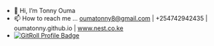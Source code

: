 - 👋 Hi, I’m Tonny Ouma
- 📫 How to reach me ... oumatonny8@gmail.com | +254742942435 | oumatonny.github.io | www.nest.co.ke
- <a href="https://gitroll.io/profile/uX61SiTv7FmS7lCCfmQXFPBVTzTX2" target="_blank"><img src="https://gitroll.io/api/badges/profiles/v1/uX61SiTv7FmS7lCCfmQXFPBVTzTX2" alt="GitRoll Profile Badge"/></a>
<!---
- 😄 Pronouns: ...
- ⚡ Fun fact: ...


oumatonny/oumatonny is a ✨ special ✨ repository because its `README.md` (this file) appears on your GitHub profile.
You can click the Preview link to take a look at your changes.
--->
